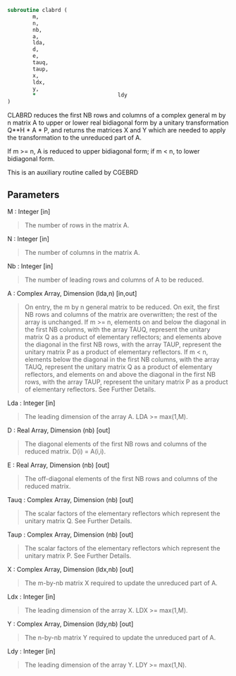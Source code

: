 ```fortran
subroutine clabrd (
		m,
		n,
		nb,
		a,
		lda,
		d,
		e,
		tauq,
		taup,
		x,
		ldx,
		y,
		*                          ldy
)
```

 CLABRD reduces the first NB rows and columns of a complex general
 m by n matrix A to upper or lower real bidiagonal form by a unitary
 transformation Q**H * A * P, and returns the matrices X and Y which
 are needed to apply the transformation to the unreduced part of A.

 If m >= n, A is reduced to upper bidiagonal form; if m < n, to lower
 bidiagonal form.

 This is an auxiliary routine called by CGEBRD

## Parameters
M : Integer [in]
> The number of rows in the matrix A.

N : Integer [in]
> The number of columns in the matrix A.

Nb : Integer [in]
> The number of leading rows and columns of A to be reduced.

A : Complex Array, Dimension (lda,n) [in,out]
> On entry, the m by n general matrix to be reduced.
> On exit, the first NB rows and columns of the matrix are
> overwritten; the rest of the array is unchanged.
> If m >= n, elements on and below the diagonal in the first NB
> columns, with the array TAUQ, represent the unitary
> matrix Q as a product of elementary reflectors; and
> elements above the diagonal in the first NB rows, with the
> array TAUP, represent the unitary matrix P as a product
> of elementary reflectors.
> If m < n, elements below the diagonal in the first NB
> columns, with the array TAUQ, represent the unitary
> matrix Q as a product of elementary reflectors, and
> elements on and above the diagonal in the first NB rows,
> with the array TAUP, represent the unitary matrix P as
> a product of elementary reflectors.
> See Further Details.

Lda : Integer [in]
> The leading dimension of the array A.  LDA >= max(1,M).

D : Real Array, Dimension (nb) [out]
> The diagonal elements of the first NB rows and columns of
> the reduced matrix.  D(i) = A(i,i).

E : Real Array, Dimension (nb) [out]
> The off-diagonal elements of the first NB rows and columns of
> the reduced matrix.

Tauq : Complex Array, Dimension (nb) [out]
> The scalar factors of the elementary reflectors which
> represent the unitary matrix Q. See Further Details.

Taup : Complex Array, Dimension (nb) [out]
> The scalar factors of the elementary reflectors which
> represent the unitary matrix P. See Further Details.

X : Complex Array, Dimension (ldx,nb) [out]
> The m-by-nb matrix X required to update the unreduced part
> of A.

Ldx : Integer [in]
> The leading dimension of the array X. LDX >= max(1,M).

Y : Complex Array, Dimension (ldy,nb) [out]
> The n-by-nb matrix Y required to update the unreduced part
> of A.

Ldy : Integer [in]
> The leading dimension of the array Y. LDY >= max(1,N).

